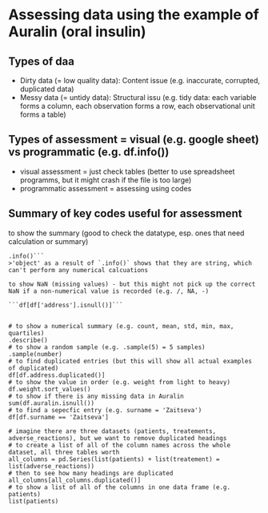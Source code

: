 # Assessing data using the example of Auralin (oral insulin) 

## Types of daa  
* Dirty data (= low quality data): Content issue (e.g. inaccurate, corrupted, duplicated data)
* Messy data (= untidy data): Structural issu (e.g. tidy data: each variable forms a column, each observation forms a row, each observational unit forms a table)

## Types of assessment = visual (e.g. google sheet) vs programmatic (e.g. df.info())
* visual assessment = just check tables (better to use spreadsheet programms, but it might crash if the file is too large) 
* programmatic assessment = assessing using codes 

## Summary of key codes useful for assessment 

to show the summary (good to check the datatype, esp. ones that need calculation or summary)
```
.info()``` 
>'object' as a result of `.info()` shows that they are string, which can't perform any numerical calcuations 

to show NaN (missing values) - but this might not pick up the correct NaN if a non-numerical value is recorded (e.g. /, NA, -)

```df[df['address'].isnull()]```


# to show a numerical summary (e.g. count, mean, std, min, max, quartiles)
.describe()
# to show a random sample (e.g. .sample(5) = 5 samples)
.sample(number)
# to find duplicated entries (but this will show all actual examples of duplicated)
df[df.address.duplicated()]
# to show the value in order (e.g. weight from light to heavy)
df.weight.sort_values()
# to show if there is any missing data in Auralin 
sum(df.auralin.isnull())
# to find a sepecfic entry (e.g. surname = 'Zaitseva')
df[df.surname == 'Zaitseva']

# imagine there are three datasets (patients, treatements, adverse_reactions), but we want to remove duplicated headings 
# to create a list of all of the column names across the whole dataset, all three tables worth
all_columns = pd.Series(list(patients) + list(treatement) = list(adverse_reactions))
# then to see how many headings are duplicated
all_columns[all_columns.duplicated()]
# to show a list of all of the columns in one data frame (e.g. patients)
list(patients)
